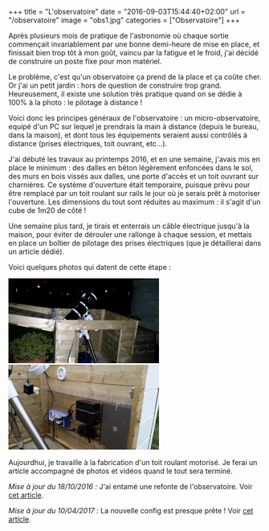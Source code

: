 +++
title = "L'observatoire"
date = "2016-09-03T15:44:40+02:00"
url = "/observatoire"
image = "obs1.jpg"
categories = ["Observatoire"]
+++

Après plusieurs mois de pratique de l'astronomie où chaque sortie commençait invariablement par une bonne demi-heure de mise en place, et finissait bien trop tôt à mon goût, vaincu par la fatigue et le froid, j'ai décidé de construire un poste fixe pour mon matériel.

Le problème, c'est qu'un observatoire ça prend de la place et ça coûte cher. Or j'ai un petit jardin : hors de question de construire trop grand. Heureusement, il existe une solution très pratique quand on se dédie à 100% à la photo : le pilotage à distance !

Voici donc les principes généraux de l'observatoire : un micro-observatoire, equipé d'un PC sur lequel je prendrais la main à distance (depuis le bureau, dans la maison), et dont tous les équipements seraient aussi contrôlés à distance (prises électriques, toit ouvrant, etc...).

J'ai débuté les travaux au printemps 2016, et en une semaine, j'avais mis en place le minimum : des dalles en bêton légèrement enfoncées dans le sol, des murs en bois vissés aux dalles, une porte d'accès et un toit ouvrant sur charnières. Ce système d'ouverture était temporaire, puisque prévu pour être remplacé par un toit roulant sur rails le jour où je serais prêt à motoriser l'ouverture. Les dimensions du tout sont réduites au maximum : il s'agit d'un cube de 1m20 de côté !

Une semaine plus tard, je tirais et enterrais un câble électrique jusqu'à la maison, pour éviter de dérouler une rallonge à chaque session, et mettais en place un boîtier de pilotage des prises électriques (que je détaillerai dans un article dédié).

Voici quelques photos qui datent de cette étape :

[<img src="/images/obs1.jpg" style="width: 300px !important">](/images/obs1.jpg)
&nbsp;
[<img src="/images/obs2.jpg" style="width: 300px !important">](/images/obs2.jpg)

Aujourdhui, je travaille à la fabrication d'un toit roulant motorisé. Je ferai un article accompagné de photos et vidéos quand le tout sera terminé.

*Mise à jour du 18/10/2016 :* J'ai entamé une refonte de l'observatoire. Voir [cet article](/post/observatoire_v2).

*Mise à jour du 10/04/2017 :* La nouvelle config est presque prête ! Voir [cet article](/post/2017-04-10_presque_pret).